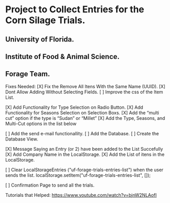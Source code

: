 # Project to Collect Entries for the Corn Silage Trials.

## University of Florida.
## Institute of Food & Animal Science.
## Forage Team.

Fixes Needed:
[X] Fix the Remove All Itens With the Same Name (UUID).
[X] Dont Allow Adding Without Selecting Fields. 
[ ] Improve the css of the Item List.

[X] Add Functionality for Type Selection on Radio Button.
[X] Add Functionality for Seasons Selection on Selection Boxs.
[X] Add the “multi cut” option if the type is “Sudan”  or “Millet”
[X] Add the Type, Seasons, and Multi-Cut options in the list below

[ ] Add the send e-mail functionallity.
[ ] Add the Database.
[ ] Create the Database View.

[X] Message Saying an Entry (or 2) have been added to the List Succefully
[X] Add Company Name in the LocalStorage. 
[X] Add the List of itens in the LocalStorage.

[ ] Clear LocalStorageEntries ("uf-forage-trials-entries-list") when the user sends the list. 
localStorage.setItem("uf-forage-trials-entries-list", []);

[ ] Confirmation Page to send all the trials.

Tutorials that Helped: 
https://www.youtube.com/watch?v=bjnW2NLAofI